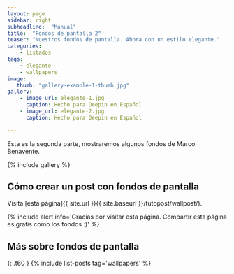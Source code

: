 ```yaml
---
layout: page
sidebar: right
subheadline:  "Manual"
title:  "Fondos de pantalla 2"
teaser: "Nuestros fondos de pantalla. Ahora con un estilo elegante."
categories:
    - listados
tags:
    - elegante
    - wallpapers
image:
   thumb: "gallery-example-1-thumb.jpg"
gallery:
    - image_url: elegante-1.jpg
      caption: Hecho para Deepin en Español
    - image_url: elegante-2.jpg
      caption: Hecho para Deepin en Español

---
```

Esta es la segunda parte, mostraremos algunos fondos de Marco Benavente.

{% include gallery %}

## Cómo crear un post con fondos de pantalla

Visita [esta página]{{ site.url }}{{ site.baseurl }}/tutopost/wallpost/).

{% include alert info='Gracias por visitar esta página. Compartir esta página es gratis como los fondos :)' %}

## Más sobre fondos de pantalla
{: .t60 }
{% include list-posts tag='wallpapers' %}
